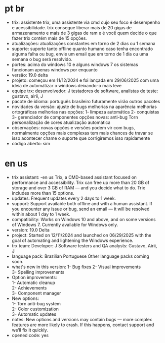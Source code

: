 # pt br
- trix:
assistente
trix, uma assistente via cmd cujo seu foco é desempenho e acessibilidade.
trix consegue liberar mais de 20 gigas de armazenamento e mais de 3 gigas de ram e é você quem decide o que fazer
trix contém mais de 15 opções.
- atualizações:
atualizações constantes em torno de 2 dias ou 1 semana 
- suporte:
suporte tanto offline quanto humano
caso tenha encontrado alguma falha ou bug, envie um email que em torno de 1 dia ou uma semana o bug será resolvido.
- portes:
acima do windows 10 e alguns windows 7 os sistemas funcionam
apenas windows por enquanto
- versão:
19.0 delta
- projeto:
começou em 11/12/2024 e foi lançada em 29/06/2025 com uma ideia de automátizar o windows deixando-o mais leve
- equipe trx:
desenvolvedor: J
testadores de software, analistas de teste: gustavo, airii, J
- pacote de idioma:
português brasileiro
futuramente virão outros pacotes
- novidades da versão:
ajuste de bugs
melhorias na aparência
melhorias ortográficas
melhorias nas opções:
1- limpeza automática
2- conquistas
3- gerenciador de componentes
opções novas:
anti-bug Torn
personalização de cores
atualização automática
- observações:
novas opções e versões podem vir com bugs, normalmente opções mais complexas tem mais chances de travar
se isso acontecer chame o suporte que corrigiremos isso rapidamente
- código aberto:
sim

# en us
- trix
assistant:
-en us
Trix, a CMD-based assistant focused on performance and accessibility.
Trix can free up more than 20 GB of storage and over 3 GB of RAM — and you decide what to do.
Trix includes more than 15 options.
- updates:
Frequent updates every 2 days to 1 week.
- support:
Support available both offline and with a human assistant.
If you encounter any issue or bug, send an email — it will be resolved within about 1 day to 1 week.
- compatibility:
Works on Windows 10 and above, and on some versions of Windows 7.
Currently available for Windows only.
- version:
19.0 Delta
- project:
Started on 12/11/2024 and launched on 06/29/2025 with the goal of automating and lightening the Windows experience.
- trx team:
Developer: J
Software testers and QA analysts: Gustavo, Airii, J
- language pack:
Brazilian Portuguese
Other language packs coming soon.
- what's new in this version:
1- Bug fixes
2- Visual improvements  
3- Spelling improvements  
- Option improvements:  
1- Automatic cleanup  
2- Achievements  
3- Component manager  
- New options:  
1- Torn anti-bug system  
2- Color customization  
3- Automatic updates  
- notes:
New options and versions may contain bugs — more complex features are more likely to crash.
If this happens, contact support and we’ll fix it quickly.
- opened code:
yes

